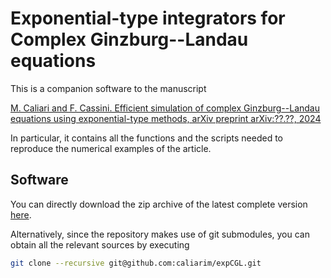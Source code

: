 # Exponential-type integrators for Complex Ginzburg--Landau equations

This is a companion software to the manuscript

[M. Caliari and F. Cassini. Efficient simulation of complex Ginzburg--Landau equations using exponential-type methods,
arXiv preprint arXiv:??.??, 2024](https://arxiv.org/abs/??.??)

In particular, it contains all the functions and the scripts needed to 
reproduce the numerical examples of the article.

## Software

You can directly download the zip archive of the latest complete version
[here](https://github.com/caliarim/expCGL/releases/download/???).

Alternatively, since the repository makes use of git submodules, you can
obtain all the relevant sources by executing

```sh
git clone --recursive git@github.com:caliarim/expCGL.git
```
